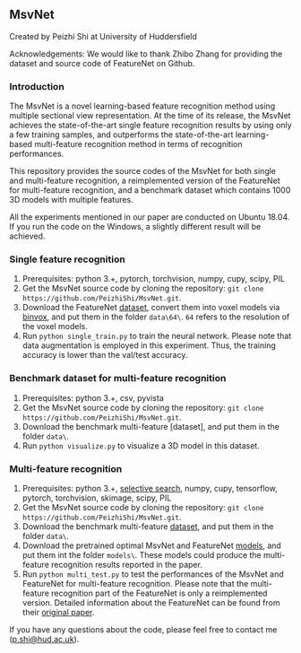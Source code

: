 ## MsvNet
Created by Peizhi Shi at University of Huddersfield

Acknowledgements: We would like to thank Zhibo Zhang for providing the dataset and source code of FeatureNet on Github. 

### Introduction

The MsvNet is a novel learning-based feature recognition method using multiple sectional view representation. At the time of its release, the MsvNet achieves the state-of-the-art single feature recognition results by using only a few training samples, and outperforms the state-of-the-art learning-based multi-feature recognition method in terms of recognition performances.

This repository provides the source codes of the MsvNet for both single and multi-feature recognition, a reimplemented version of the FeatureNet for multi-feature recognition, and a benchmark dataset which contains 1000 3D models with multiple features.

All the experiments mentioned in our paper are conducted on Ubuntu 18.04. If you run the code on the Windows, a slightly different result will be achieved.


### Single feature recognition

1. Prerequisites: python 3.+, pytorch, torchvision, numpy, cupy, scipy, PIL
2. Get the MsvNet source code by cloning the repository: `git clone https://github.com/PeizhiShi/MsvNet.git`.
3. Download the FeatureNet [dataset](https://github.com/madlabub/Machining-feature-dataset), convert them into voxel models via [binvox](https://www.patrickmin.com/binvox/), and put them in the folder `data\64\`. `64` refers to the resolution of the voxel models.
4. Run `python single_train.py` to train the neural network. Please note that data augmentation is employed in this experiment. Thus, the training accuracy is lower than the val/test accuracy.


### Benchmark dataset for multi-feature recognition

1. Prerequisites: python 3.+, csv, pyvista
2. Get the MsvNet source code by cloning the repository: `git clone https://github.com/PeizhiShi/MsvNet.git`.
3. Download the benchmark multi-feature [dataset], and put them in the folder `data\`.
4. Run `python visualize.py` to visualize a 3D model in this dataset.


### Multi-feature recognition

1. Prerequisites: python 3.+, [selective search](https://github.com/AlpacaDB/selectivesearch), numpy, cupy, tensorflow, pytorch, torchvision, skimage, scipy, PIL 
2. Get the MsvNet source code by cloning the repository: `git clone https://github.com/PeizhiShi/MsvNet.git`.
3. Download the benchmark multi-feature [dataset](https://1drv.ms/u/s!At5UoWCCWHUKafomIKnOJnsl0Dg?e=lbK8iw), and put them in the folder `data\`.
4. Download the pretrained optimal MsvNet and FeatureNet [models](https://1drv.ms/u/s!At5UoWCCWHUKaM5mfNTkvL1tl_c?e=OHVMBR), and put them int the folder `models\`. These models could produce the multi-feature recognition results reported in the paper.
5. Run `python multi_test.py` to test the performances of the MsvNet and FeatureNet for multi-feature recognition. Please note that the multi-feature recognition part of the FeatureNet is only a reimplemented version. Detailed information about the FeatureNet can be found from their [original paper](https://doi.org/10.1016/j.cad.2018.03.006).

If you have any questions about the code, please feel free to contact me (p.shi@hud.ac.uk).

